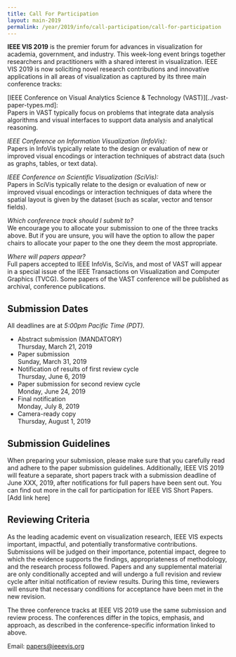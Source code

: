 ```yaml
---
title: Call For Participation
layout: main-2019
permalink: /year/2019/info/call-participation/call-for-participation
---
```

        
**IEEE VIS 2019** is the premier forum for advances in visualization for academia, government, and industry. 
This week-long event brings together researchers and practitioners with a shared interest in visualization. 
IEEE VIS 2019 is now soliciting novel research contributions and innovative applications in all areas of visualization 
as captured by its three main conference tracks:

[IEEE Conference on Visual Analytics Science & Technology (VAST)][../vast-paper-types.md]:<br />
Papers in VAST typically focus on problems that integrate data analysis algorithms and visual interfaces to support data analysis 
and analytical reasoning. 

*IEEE Conference on Information Visualization (InfoVis):*<br/>
Papers in InfoVis typically relate to the design or evaluation of new or improved visual encodings or interaction techniques 
of abstract data (such as graphs, tables, or text data).

*IEEE Conference on Scientific Visualization (SciVis):*<br />
Papers in SciVis typically relate to the design or evaluation of new or improved visual encodings or interaction techniques 
of data where the spatial layout is given by the dataset (such as scalar, vector and tensor fields).

*Which conference track should I submit to?*<br />
We encourage you to allocate your submission to one of the three tracks above. But if you are unsure, you will have the option 
to allow the paper chairs to allocate your paper to the one they deem the most appropriate.

*Where will papers appear?*<br />
Full papers accepted to IEEE InfoVis, SciVis, and most of VAST will appear in a special issue of the IEEE Transactions on 
Visualization and Computer Graphics (TVCG). Some papers of the VAST conference will be published as archival, conference publications.

## Submission Dates
All deadlines are at *5:00pm Pacific Time (PDT).*

* Abstract submission (MANDATORY)<br />
  Thursday, March 21, 2019
* Paper submission<br />
  Sunday, March 31, 2019
* Notification of results of first review cycle<br />
  Thursday, June 6, 2019
* Paper submission for second review cycle<br />
  Monday, June 24, 2019
* Final notification<br />
  Monday, July 8, 2019
* Camera-ready copy<br />
  Thursday, August 1, 2019

## Submission Guidelines
When preparing your submission, please make sure that you carefully read and adhere to the paper submission guidelines. 
Additionally, IEEE VIS 2019 will feature a separate, short papers track with a submission deadline of June XXX, 2019, after 
notifications for full papers have been sent out. You can find out more in the call for participation for IEEE VIS Short Papers. 
[Add link here]

## Reviewing Criteria
As the leading academic event on visualization research, IEEE VIS expects important, impactful, and potentially transformative 
contributions. Submissions will be judged on their importance, potential impact, degree to which the evidence supports the findings, 
appropriateness of methodology, and the research process followed. Papers and any supplemental material are only conditionally accepted 
and will undergo a full revision and review cycle after initial notification of review results. 
During this time, reviewers will ensure that necessary conditions for acceptance have been met in the new revision.

The three conference tracks at IEEE VIS 2019 use the same submission and review process. The conferences differ in the topics, 
emphasis, and approach, as described in the conference-specific information linked to above.

Email: papers@ieeevis.org
